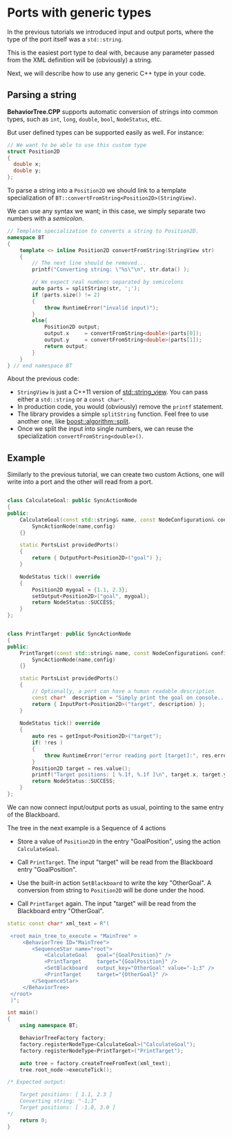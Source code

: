 # Ports with generic types

In the previous tutorials we introduced input and output ports, where the
type of the port itself was a `std::string`.

This is the easiest port type to deal with, because any parameter passed
from the XML definition will be (obviously) a string.

Next, we will describe how to use any generic C++ type in your code.

## Parsing a string

__BehaviorTree.CPP__ supports automatic conversion of strings into common
types, such as `int`, `long`, `double`, `bool`, `NodeStatus`, etc.

But user defined types can be supported easily as well. For instance:

```C++
// We want to be able to use this custom type
struct Position2D 
{ 
  double x;
  double y; 
};
```

To parse a string into a `Position2D` we should link to a template 
specialization of `BT::convertFromString<Position2D>(StringView)`.

We can use any syntax we want; in this case, we simply separate two numbers
with a _semicolon_.


```C++
// Template specialization to converts a string to Position2D.
namespace BT
{
    template <> inline Position2D convertFromString(StringView str)
    {
        // The next line should be removed...
        printf("Converting string: \"%s\"\n", str.data() );

        // We expect real numbers separated by semicolons
        auto parts = splitString(str, ';');
        if (parts.size() != 2)
        {
            throw RuntimeError("invalid input)");
        }
        else{
            Position2D output;
            output.x     = convertFromString<double>(parts[0]);
            output.y     = convertFromString<double>(parts[1]);
            return output;
        }
    }
} // end namespace BT
```

About the previous code:

- `StringView` is just a C++11 version of [std::string_view](https://en.cppreference.com/w/cpp/header/string_view). 
   You can pass either a `std::string` or a `const char*`.
-  In production code, you would (obviously) remove the `printf` statement.
-  The library provides a simple `splitString` function. Feel free to use another
   one, like [boost::algorithm::split](onvertFromString<double>).
-  Once we split the input into single numbers, we can reuse the specialization 
   `convertFromString<double>()`.  
   
## Example

Similarly to the previous tutorial, we can create two custom Actions,
one will write into a port and the other will read from a port.


```C++

class CalculateGoal: public SyncActionNode
{
public:
    CalculateGoal(const std::string& name, const NodeConfiguration& config):
        SyncActionNode(name,config)
    {}

    static PortsList providedPorts()
    {
        return { OutputPort<Position2D>("goal") };
    }

    NodeStatus tick() override
    {
        Position2D mygoal = {1.1, 2.3};
        setOutput<Position2D>("goal", mygoal);
        return NodeStatus::SUCCESS;
    }
};


class PrintTarget: public SyncActionNode
{
public:
    PrintTarget(const std::string& name, const NodeConfiguration& config):
        SyncActionNode(name,config)
    {}

    static PortsList providedPorts()
    {
        // Optionally, a port can have a human readable description
        const char*  description = "Simply print the goal on console...";
        return { InputPort<Position2D>("target", description) };
    }
    
    NodeStatus tick() override
    {
        auto res = getInput<Position2D>("target");
        if( !res )
        {
            throw RuntimeError("error reading port [target]:", res.error());
        }
        Position2D target = res.value();
        printf("Target positions: [ %.1f, %.1f ]\n", target.x, target.y );
        return NodeStatus::SUCCESS;
    }
};
```   

We can now connect input/output ports as usual, pointing to the same 
entry of the Blackboard.

The tree in the next example is a Sequence of 4 actions

- Store a value of `Position2D` in the entry "GoalPosition",
  using the action `CalculateGoal`.

- Call `PrintTarget`. The input "target" will be read from the Blackboard
  entry "GoalPosition".

- Use the built-in action `SetBlackboard` to write the key "OtherGoal".
  A conversion from string to `Position2D` will be done under the hood.

- Call `PrintTarget` again. The input "target" will be read from the Blackboard
  entry "OtherGoal".


```C++  
static const char* xml_text = R"(

 <root main_tree_to_execute = "MainTree" >
     <BehaviorTree ID="MainTree">
        <SequenceStar name="root">
            <CalculateGoal   goal="{GoalPosition}" />
            <PrintTarget     target="{GoalPosition}" />
            <SetBlackboard   output_key="OtherGoal" value="-1;3" />
            <PrintTarget     target="{OtherGoal}" />
        </SequenceStar>
     </BehaviorTree>
 </root>
 )";

int main()
{
    using namespace BT;

    BehaviorTreeFactory factory;
    factory.registerNodeType<CalculateGoal>("CalculateGoal");
    factory.registerNodeType<PrintTarget>("PrintTarget");

    auto tree = factory.createTreeFromText(xml_text);
    tree.root_node->executeTick();

/* Expected output:

    Target positions: [ 1.1, 2.3 ]
    Converting string: "-1;3"
    Target positions: [ -1.0, 3.0 ]
*/
    return 0;
}
```  






   
